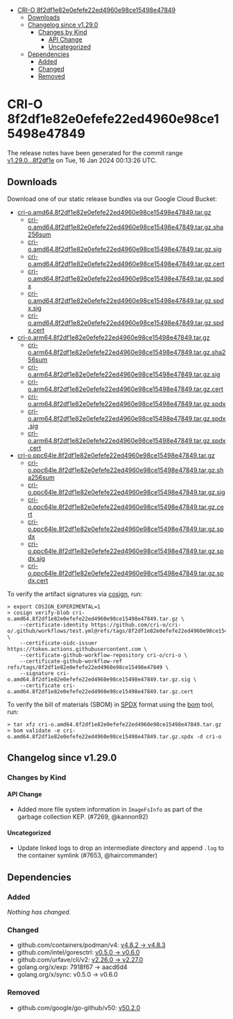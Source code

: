 - [CRI-O 8f2df1e82e0efefe22ed4960e98ce15498e47849](#cri-o-8f2df1e82e0efefe22ed4960e98ce15498e47849)
  - [Downloads](#downloads)
  - [Changelog since v1.29.0](#changelog-since-v1290)
    - [Changes by Kind](#changes-by-kind)
      - [API Change](#api-change)
      - [Uncategorized](#uncategorized)
  - [Dependencies](#dependencies)
    - [Added](#added)
    - [Changed](#changed)
    - [Removed](#removed)

# CRI-O 8f2df1e82e0efefe22ed4960e98ce15498e47849

The release notes have been generated for the commit range
[v1.29.0...8f2df1e](https://github.com/cri-o/cri-o/compare/v1.29.0...8f2df1e82e0efefe22ed4960e98ce15498e47849) on Tue, 16 Jan 2024 00:13:26 UTC.

## Downloads

Download one of our static release bundles via our Google Cloud Bucket:

- [cri-o.amd64.8f2df1e82e0efefe22ed4960e98ce15498e47849.tar.gz](https://storage.googleapis.com/cri-o/artifacts/cri-o.amd64.8f2df1e82e0efefe22ed4960e98ce15498e47849.tar.gz)
  - [cri-o.amd64.8f2df1e82e0efefe22ed4960e98ce15498e47849.tar.gz.sha256sum](https://storage.googleapis.com/cri-o/artifacts/cri-o.amd64.8f2df1e82e0efefe22ed4960e98ce15498e47849.tar.gz.sha256sum)
  - [cri-o.amd64.8f2df1e82e0efefe22ed4960e98ce15498e47849.tar.gz.sig](https://storage.googleapis.com/cri-o/artifacts/cri-o.amd64.8f2df1e82e0efefe22ed4960e98ce15498e47849.tar.gz.sig)
  - [cri-o.amd64.8f2df1e82e0efefe22ed4960e98ce15498e47849.tar.gz.cert](https://storage.googleapis.com/cri-o/artifacts/cri-o.amd64.8f2df1e82e0efefe22ed4960e98ce15498e47849.tar.gz.cert)
  - [cri-o.amd64.8f2df1e82e0efefe22ed4960e98ce15498e47849.tar.gz.spdx](https://storage.googleapis.com/cri-o/artifacts/cri-o.amd64.8f2df1e82e0efefe22ed4960e98ce15498e47849.tar.gz.spdx)
  - [cri-o.amd64.8f2df1e82e0efefe22ed4960e98ce15498e47849.tar.gz.spdx.sig](https://storage.googleapis.com/cri-o/artifacts/cri-o.amd64.8f2df1e82e0efefe22ed4960e98ce15498e47849.tar.gz.spdx.sig)
  - [cri-o.amd64.8f2df1e82e0efefe22ed4960e98ce15498e47849.tar.gz.spdx.cert](https://storage.googleapis.com/cri-o/artifacts/cri-o.amd64.8f2df1e82e0efefe22ed4960e98ce15498e47849.tar.gz.spdx.cert)
- [cri-o.arm64.8f2df1e82e0efefe22ed4960e98ce15498e47849.tar.gz](https://storage.googleapis.com/cri-o/artifacts/cri-o.arm64.8f2df1e82e0efefe22ed4960e98ce15498e47849.tar.gz)
  - [cri-o.arm64.8f2df1e82e0efefe22ed4960e98ce15498e47849.tar.gz.sha256sum](https://storage.googleapis.com/cri-o/artifacts/cri-o.arm64.8f2df1e82e0efefe22ed4960e98ce15498e47849.tar.gz.sha256sum)
  - [cri-o.arm64.8f2df1e82e0efefe22ed4960e98ce15498e47849.tar.gz.sig](https://storage.googleapis.com/cri-o/artifacts/cri-o.arm64.8f2df1e82e0efefe22ed4960e98ce15498e47849.tar.gz.sig)
  - [cri-o.arm64.8f2df1e82e0efefe22ed4960e98ce15498e47849.tar.gz.cert](https://storage.googleapis.com/cri-o/artifacts/cri-o.arm64.8f2df1e82e0efefe22ed4960e98ce15498e47849.tar.gz.cert)
  - [cri-o.arm64.8f2df1e82e0efefe22ed4960e98ce15498e47849.tar.gz.spdx](https://storage.googleapis.com/cri-o/artifacts/cri-o.arm64.8f2df1e82e0efefe22ed4960e98ce15498e47849.tar.gz.spdx)
  - [cri-o.arm64.8f2df1e82e0efefe22ed4960e98ce15498e47849.tar.gz.spdx.sig](https://storage.googleapis.com/cri-o/artifacts/cri-o.arm64.8f2df1e82e0efefe22ed4960e98ce15498e47849.tar.gz.spdx.sig)
  - [cri-o.arm64.8f2df1e82e0efefe22ed4960e98ce15498e47849.tar.gz.spdx.cert](https://storage.googleapis.com/cri-o/artifacts/cri-o.arm64.8f2df1e82e0efefe22ed4960e98ce15498e47849.tar.gz.spdx.cert)
- [cri-o.ppc64le.8f2df1e82e0efefe22ed4960e98ce15498e47849.tar.gz](https://storage.googleapis.com/cri-o/artifacts/cri-o.ppc64le.8f2df1e82e0efefe22ed4960e98ce15498e47849.tar.gz)
  - [cri-o.ppc64le.8f2df1e82e0efefe22ed4960e98ce15498e47849.tar.gz.sha256sum](https://storage.googleapis.com/cri-o/artifacts/cri-o.ppc64le.8f2df1e82e0efefe22ed4960e98ce15498e47849.tar.gz.sha256sum)
  - [cri-o.ppc64le.8f2df1e82e0efefe22ed4960e98ce15498e47849.tar.gz.sig](https://storage.googleapis.com/cri-o/artifacts/cri-o.ppc64le.8f2df1e82e0efefe22ed4960e98ce15498e47849.tar.gz.sig)
  - [cri-o.ppc64le.8f2df1e82e0efefe22ed4960e98ce15498e47849.tar.gz.cert](https://storage.googleapis.com/cri-o/artifacts/cri-o.ppc64le.8f2df1e82e0efefe22ed4960e98ce15498e47849.tar.gz.cert)
  - [cri-o.ppc64le.8f2df1e82e0efefe22ed4960e98ce15498e47849.tar.gz.spdx](https://storage.googleapis.com/cri-o/artifacts/cri-o.ppc64le.8f2df1e82e0efefe22ed4960e98ce15498e47849.tar.gz.spdx)
  - [cri-o.ppc64le.8f2df1e82e0efefe22ed4960e98ce15498e47849.tar.gz.spdx.sig](https://storage.googleapis.com/cri-o/artifacts/cri-o.ppc64le.8f2df1e82e0efefe22ed4960e98ce15498e47849.tar.gz.spdx.sig)
  - [cri-o.ppc64le.8f2df1e82e0efefe22ed4960e98ce15498e47849.tar.gz.spdx.cert](https://storage.googleapis.com/cri-o/artifacts/cri-o.ppc64le.8f2df1e82e0efefe22ed4960e98ce15498e47849.tar.gz.spdx.cert)

To verify the artifact signatures via [cosign](https://github.com/sigstore/cosign), run:

```console
> export COSIGN_EXPERIMENTAL=1
> cosign verify-blob cri-o.amd64.8f2df1e82e0efefe22ed4960e98ce15498e47849.tar.gz \
    --certificate-identity https://github.com/cri-o/cri-o/.github/workflows/test.yml@refs/tags/8f2df1e82e0efefe22ed4960e98ce15498e47849 \
    --certificate-oidc-issuer https://token.actions.githubusercontent.com \
    --certificate-github-workflow-repository cri-o/cri-o \
    --certificate-github-workflow-ref refs/tags/8f2df1e82e0efefe22ed4960e98ce15498e47849 \
    --signature cri-o.amd64.8f2df1e82e0efefe22ed4960e98ce15498e47849.tar.gz.sig \
    --certificate cri-o.amd64.8f2df1e82e0efefe22ed4960e98ce15498e47849.tar.gz.cert
```

To verify the bill of materials (SBOM) in [SPDX](https://spdx.org) format using the [bom](https://sigs.k8s.io/bom) tool, run:

```console
> tar xfz cri-o.amd64.8f2df1e82e0efefe22ed4960e98ce15498e47849.tar.gz
> bom validate -e cri-o.amd64.8f2df1e82e0efefe22ed4960e98ce15498e47849.tar.gz.spdx -d cri-o
```

## Changelog since v1.29.0

### Changes by Kind

#### API Change
 - Added more file system information in `ImageFsInfo` as part of the garbage collection KEP. (#7269, @kannon92)

#### Uncategorized
 - Update linked logs to drop an intermediate directory and append `.log` to the container symlink (#7653, @haircommander)

## Dependencies

### Added
_Nothing has changed._

### Changed
- github.com/containers/podman/v4: [v4.8.2 → v4.8.3](https://github.com/containers/podman/v4/compare/v4.8.2...v4.8.3)
- github.com/intel/goresctrl: [v0.5.0 → v0.6.0](https://github.com/intel/goresctrl/compare/v0.5.0...v0.6.0)
- github.com/urfave/cli/v2: [v2.26.0 → v2.27.0](https://github.com/urfave/cli/v2/compare/v2.26.0...v2.27.0)
- golang.org/x/exp: 7918f67 → aacd6d4
- golang.org/x/sync: v0.5.0 → v0.6.0

### Removed
- github.com/google/go-github/v50: [v50.2.0](https://github.com/google/go-github/v50/tree/v50.2.0)
